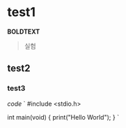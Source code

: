 # test1
**BOLDTEXT**
>실험

## test2

### test3
*code*
`
#include <stdio.h>

int main(void) {
  print("Hello World");
}
`
